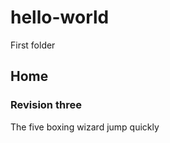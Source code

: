 # hello-world
First folder

<html>
	<body>
		<meta charset="UTF-8">
		<title>Projekt</title>
	</body>
	<head>
		<h2>Home</h2>
		<h3>Revision three</h3>
		<p>The five boxing wizard jump quickly</p>
	</head>
</html>
